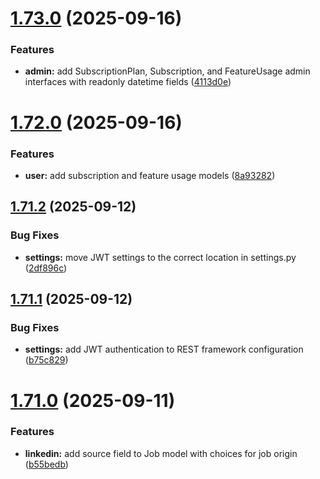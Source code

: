 # [1.73.0](https://github.com/ghorbani-mohammad/Django-Social-Networks-Crawler/compare/v1.72.0...v1.73.0) (2025-09-16)


### Features

* **admin:** add SubscriptionPlan, Subscription, and FeatureUsage admin interfaces with readonly datetime fields ([4113d0e](https://github.com/ghorbani-mohammad/Django-Social-Networks-Crawler/commit/4113d0e19416ed30bf47bdb26311e5b17374b07a))



# [1.72.0](https://github.com/ghorbani-mohammad/Django-Social-Networks-Crawler/compare/v1.71.2...v1.72.0) (2025-09-16)


### Features

* **user:** add subscription and feature usage models ([8a93282](https://github.com/ghorbani-mohammad/Django-Social-Networks-Crawler/commit/8a932824213aee2d53bce53b9779bc14126a13d4))



## [1.71.2](https://github.com/ghorbani-mohammad/Django-Social-Networks-Crawler/compare/v1.71.1...v1.71.2) (2025-09-12)


### Bug Fixes

* **settings:** move JWT settings to the correct location in settings.py ([2df896c](https://github.com/ghorbani-mohammad/Django-Social-Networks-Crawler/commit/2df896c37c8b337c5b15e3e406d72ee9625930fe))



## [1.71.1](https://github.com/ghorbani-mohammad/Django-Social-Networks-Crawler/compare/v1.71.0...v1.71.1) (2025-09-12)


### Bug Fixes

* **settings:** add JWT authentication to REST framework configuration ([b75c829](https://github.com/ghorbani-mohammad/Django-Social-Networks-Crawler/commit/b75c8295bdecfba52c95fc87a5dffa2b02cd859e))



# [1.71.0](https://github.com/ghorbani-mohammad/Django-Social-Networks-Crawler/compare/v1.70.2...v1.71.0) (2025-09-11)


### Features

* **linkedin:** add source field to Job model with choices for job origin ([b55bedb](https://github.com/ghorbani-mohammad/Django-Social-Networks-Crawler/commit/b55bedbf6c47b116cc585152471c23e29803a329))



